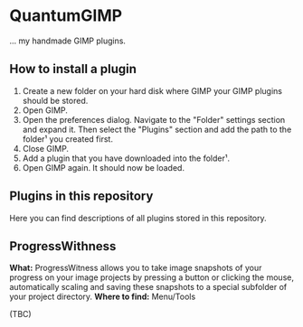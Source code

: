 # QuantumGIMP

... my handmade GIMP plugins.

## How to install a plugin

1. Create a new folder on your hard disk where GIMP your GIMP plugins should be stored.
2. Open GIMP.
3. Open the preferences dialog. Navigate to the "Folder" settings section and expand it. Then select the "Plugins" section and add the path to the folder¹ you created first.
4. Close GIMP.
5. Add a plugin that you have downloaded into the folder¹.
6. Open GIMP again. It should now be loaded.

## Plugins in this repository

Here you can find descriptions of all plugins stored in this repository.

## ProgressWithness
**What:** 
ProgressWitness allows you to take image snapshots of your progress on your image projects by pressing a button or clicking the mouse, automatically scaling and saving these snapshots to a special subfolder of your project directory.
**Where to find:** Menu/Tools

(TBC)
